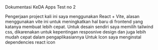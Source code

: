 Dokumentasi KeDA Apps Test no 2

Pengerjaan project kali ini saya menggunakan React + Vite, alasan menggunakan vite ini untuk meningkatkan hal baru di frontend yang katanya membuat lebih cepat.
Untuk desain sendiri saya memilih tailwind css, dikarenakan untuk kepentingan resposnive design dan juga lebih mudah cepat dalam pengaplikasiannya
Untuk Icon saya menginstal dependencies react icon
